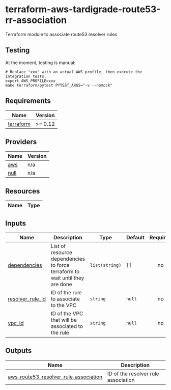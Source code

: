 # terraform-aws-tardigrade-route53-rr-association

Terraform module to associate route53 resolver rules

## Testing

At the moment, testing is manual:

```
# Replace "xxx" with an actual AWS profile, then execute the integration tests.
export AWS_PROFILE=xxx 
make terraform/pytest PYTEST_ARGS="-v --nomock"
```

<!-- BEGIN TFDOCS -->
## Requirements

| Name | Version |
|------|---------|
| <a name="requirement_terraform"></a> [terraform](#requirement\_terraform) | >= 0.12 |

## Providers

| Name | Version |
|------|---------|
| <a name="provider_aws"></a> [aws](#provider\_aws) | n/a |
| <a name="provider_null"></a> [null](#provider\_null) | n/a |

## Resources

| Name | Type |
|------|------|

## Inputs

| Name | Description | Type | Default | Required |
|------|-------------|------|---------|:--------:|
| <a name="input_dependencies"></a> [dependencies](#input\_dependencies) | List of resource dependencies to force terraform to wait until they are done | `list(string)` | `[]` | no |
| <a name="input_resolver_rule_id"></a> [resolver\_rule\_id](#input\_resolver\_rule\_id) | ID of the rule to associate to the VPC | `string` | `null` | no |
| <a name="input_vpc_id"></a> [vpc\_id](#input\_vpc\_id) | ID of the VPC that will be associated to the rule | `string` | `null` | no |

## Outputs

| Name | Description |
|------|-------------|
| <a name="output_aws_route53_resolver_rule_association"></a> [aws\_route53\_resolver\_rule\_association](#output\_aws\_route53\_resolver\_rule\_association) | ID of the resolver rule association |

<!-- END TFDOCS -->

